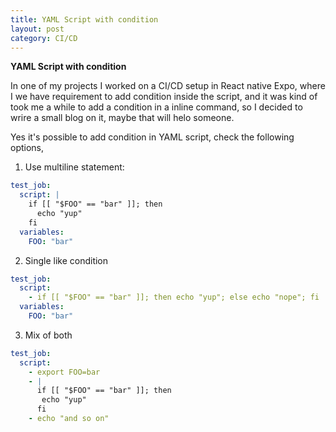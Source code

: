 ```yaml
---
title: YAML Script with condition
layout: post
category: CI/CD
---
```


**YAML Script with condition**

In one of my projects I worked on a CI/CD setup in React native Expo, where I we have requirement to add condition inside the script, and it was kind of took me a while to add a condition in a inline command, so I decided to wrire a small blog on it, maybe that will helo someone.

Yes it's possible to add condition in YAML script, check the following options,

1. Use multiline statement:
```yaml
test_job:
  script: |
    if [[ "$FOO" == "bar" ]]; then
      echo "yup"
    fi
  variables:
    FOO: "bar"
```

2. Single like condition
```yaml
test_job:
  script:
    - if [[ "$FOO" == "bar" ]]; then echo "yup"; else echo "nope"; fi
  variables:
    FOO: "bar"
```

3. Mix of both
```yaml
test_job:
  script:
    - export FOO=bar
    - | 
      if [[ "$FOO" == "bar" ]]; then
       echo "yup"
      fi
    - echo "and so on"
```


